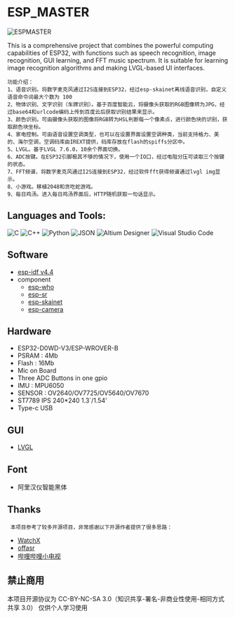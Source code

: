 # ESP_MASTER

<img src="https://komarev.com/ghpvc/?username=ESPMASTER" alt="ESPMASTER" />

This is a comprehensive project that combines the powerful computing capabilities of ESP32, with functions such as speech recognition, image recognition, GUI learning, and FFT music spectrum. It is suitable for learning image recognition algorithms and making LVGL-based UI interfaces.

	功能介绍：
	1、语音识别。将数字麦克风通过I2S连接到ESP32，经过esp-skainet离线语音识别，自定义语音命令词最大个数为 100
	2、物体识别、文字识别（车牌识别）。基于百度智能云，将摄像头获取的RGB图像转为JPG，经过base64和urlcode编码上传到百度云后获取识别结果来显示。
	3、颜色识别。可由摄像头获取的图像将RGB转为HSL判断每一个像素点，进行颜色块的识别，获取颜色块坐标。
	4、家电控制。可由语音设置空调类型，也可以在设置界面设置空调种类，当前支持格力、美的、海尔空调，空调码库由IREXT提供，码库存放在flash的spiffs分区中。
	5、LVGL。基于LVGL 7.6.0，10余个界面切换。
	6、ADC按键。在ESP32引脚极其不够的情况下，使用一个IO口，经过电阻分压可读取三个按键的状态。
	7、FFT频谱，将数字麦克风通过I2S连接到ESP32，经过软件fft获得频谱通过lvgl img显示。
	8、小游戏。移植2048和贪吃蛇游戏。
	9、每日鸡汤。进入每日鸡汤界面后，HTTP随机获取一句话显示。

## Languages and Tools:

![C](https://img.shields.io/badge/-C-A8B9CC?style=flat-square&logo=C&logoColor=white)
![C++](https://img.shields.io/badge/-C++-00599C?style=flat-square&logo=C%2B%2B&logoColor=white)
![Python](https://img.shields.io/badge/-Python-3776AB?style=flat-square&logo=Python&logoColor=white)
![JSON](https://img.shields.io/badge/-JSON-000000?style=flat-square&logo=JSON&logoColor=white)
![Altium Designer](https://img.shields.io/badge/-Altium%20Designer-A5915F?style=flat-square&logo=Altium-Designer&logoColor=white)
![Visual Studio Code](https://img.shields.io/badge/Visual%20Studio%20Code-444444?style=flat-square&logo=Visual-Studio-Code&logoColor=007ACC)

## Software

- [esp-idf v4.4](https://github.com/espressif/esp-idf)
- component
  * [esp-who](https://github.com/espressif/esp-who)
  * [esp-sr](https://github.com/espressif/esp-sr)
  * [esp-skainet](https://github.com/espressif/esp-skainet)
  * [esp-camera](https://github.com/espressif/esp32-camera)

## Hardware

- ESP32-D0WD-V3/ESP-WROVER-B
- PSRAM : 4Mb
- Flash : 16Mb
- Mic on Board
- Three ADC Buttons in one gpio
- IMU : MPU6050
- SENSOR : OV2640/OV7725/OV5640/OV7670
- ST7789 IPS 240\*240 1.3`/1.54'
- Type-c USB

## GUI

- [LVGL](https://github.com/lvgl/lvgl)

## Font

- 阿里汉仪智能黑体

## Thanks
	 本项目参考了较多开源项目，非常感谢以下开源作者提供了很多思路：
- [WatchX](https://github.com/FASTSHIFT/WatchX)
- [offasr](https://gitee.com/killerp/off_asr)
- [哔哩哔哩小电视](https://gitee.com/wangpeng25/the-little-bili-tv)

## 禁止商用

本项目开源协议为  CC-BY-NC-SA 3.0（知识共享-署名-非商业性使用-相同方式共享 3.0）
仅供个人学习使用
